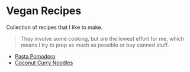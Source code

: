 # Vegan Recipes
Collection of recipes that I like to make.

> They involve some cooking, but are the lowest effort for me, which means I try to prep as much as possible or buy canned stuff.

* [Pasta Pomodoro](pasta-pomodoro.md)
* [Coconut Curry Noodles](coconut-curry-noodles.md)
